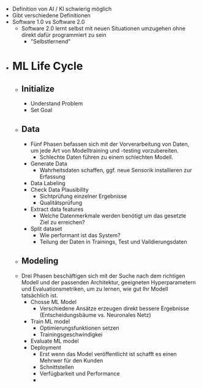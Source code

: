 - Definition von AI / KI schwierig möglich
- Gibt verschiedene Definitionen
- Software 1.0 vs Software 2.0
	- Software 2.0 lernt selbst mit neuen Situationen umzugehen ohne direkt dafür programmiert zu sein
		- "Selbstlernend"
- # ML Life Cycle
	- ## Initialize
		- Understand Problem
		- Set Goal
	- ## Data
		- Fünf Phasen befassen sich mit der Vorverarbeitung von Daten, um jede Art von Modelltraining und -testing vorzubereiten.
			- Schlechte Daten führen zu einem schlechten Modell.
		- Generate Data
			- Wahrheitsdaten schaffen, ggf. neue Sensorik installieren zur Erfassung
		- Data Labeling
		- Check Data Plausibility
			- Sichtprüfung einzelner Ergebnisse
			- Qualitätsprüfung
		- Extract data features
			- Welche Datenmerkmale werden benötigt um das gesetzte Ziel zu erreichen?
		- Split dataset
			- Wie performant ist das System?
			- Teilung der Daten in Trainings, Test und Vaildierungsdaten
	- ## Modeling
	- Drei Phasen beschäftigen sich mit der Suche nach dem richtigen Modell und der passenden Architektur, geeigneten Hyperparametern und Evaluationsmetriken, um zu lernen, wie gut Ihr Modell tatsächlich ist.
		- Chosse ML Model
			- Verschiedene Ansätze erzeugen direkt bessere Ergebnisse (Entscheidungsbäume vs. Neuronales Netz)
		- Train ML model
			- Optimierungsfunktionen setzen
			- Trainingsgeschwindigkei
		- Evaluate ML model
		- Deployment
			- Erst wenn das Model veröffentlicht ist schafft es einen Mehrwer für den Kunden
			- Schnittstellen
			- Verfügbarkeit und Performance
			-